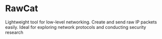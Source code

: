 # RawCat
Lightweight tool for low-level networking. Create and send raw IP packets easily. Ideal for exploring network protocols and conducting security research
